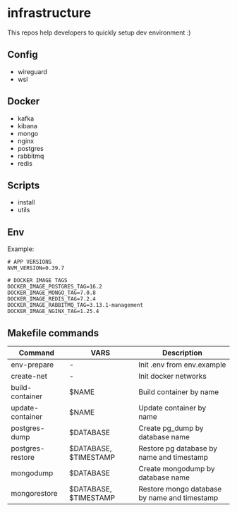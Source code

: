 # infrastructure

This repos help developers to quickly setup dev environment :)

## Config

- wireguard
- wsl

## Docker

- kafka
- kibana
- mongo
- nginx
- postgres
- rabbitmq
- redis

## Scripts

- install
- utils

## Env

Example:

```.env
# APP VERSIONS
NVM_VERSION=0.39.7

# DOCKER IMAGE TAGS
DOCKER_IMAGE_POSTGRES_TAG=16.2
DOCKER_IMAGE_MONGO_TAG=7.0.8
DOCKER_IMAGE_REDIS_TAG=7.2.4
DOCKER_IMAGE_RABBITMQ_TAG=3.13.1-management
DOCKER_IMAGE_NGINX_TAG=1.25.4

```

## Makefile commands

| Command          | VARS                  | Description                                  |
| ---------------- | --------------------- | -------------------------------------------- |
| env-prepare      | -                     | Init .env from env.example                   |
| create-net       | -                     | Init docker networks                         |
| build-container  | $NAME                 | Build container by name                      |
| update-container | $NAME                 | Update container by name                     |
| postgres-dump    | $DATABASE             | Create pg_dump by database name              |
| postgres-restore | $DATABASE, $TIMESTAMP | Restore pg database by name and timestamp    |
| mongodump        | $DATABASE             | Create mongodump by database name            |
| mongorestore     | $DATABASE, $TIMESTAMP | Restore mongo database by name and timestamp |
